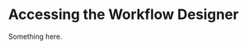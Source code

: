 [title]: # (Accessing the Workflow Designer)
[tags]: # (XXX)
[priority]: # (5458)
# Accessing the Workflow Designer
Something here.
